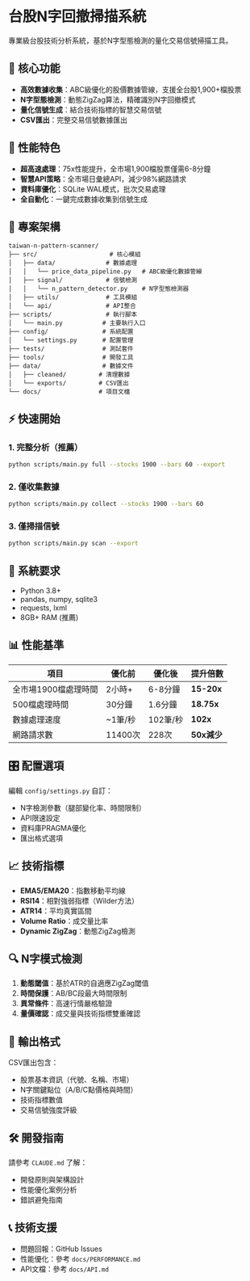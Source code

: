 # 台股N字回撤掃描系統

專業級台股技術分析系統，基於N字型態檢測的量化交易信號掃描工具。

## 🎯 核心功能

- **高效數據收集**：ABC級優化的股價數據管線，支援全台股1,900+檔股票
- **N字型態檢測**：動態ZigZag算法，精確識別N字回撤模式
- **量化信號生成**：結合技術指標的智慧交易信號
- **CSV匯出**：完整交易信號數據匯出

## 🚀 性能特色

- **超高速處理**：75x性能提升，全市場1,900檔股票僅需6-8分鐘
- **智慧API策略**：全市場日彙總API，減少98%網路請求
- **資料庫優化**：SQLite WAL模式，批次交易處理
- **全自動化**：一鍵完成數據收集到信號生成

## 📁 專案架構

```
taiwan-n-pattern-scanner/
├── src/                    # 核心模組
│   ├── data/              # 數據處理
│   │   └── price_data_pipeline.py   # ABC級優化數據管線
│   ├── signal/            # 信號檢測
│   │   └── n_pattern_detector.py    # N字型態檢測器
│   ├── utils/             # 工具模組
│   └── api/               # API整合
├── scripts/               # 執行腳本
│   └── main.py           # 主要執行入口
├── config/               # 系統配置
│   └── settings.py       # 配置管理
├── tests/                # 測試套件
├── tools/                # 開發工具
├── data/                 # 數據文件
│   ├── cleaned/         # 清理數據
│   └── exports/         # CSV匯出
└── docs/                # 項目文檔
```

## ⚡ 快速開始

### 1. 完整分析（推薦）
```bash
python scripts/main.py full --stocks 1900 --bars 60 --export
```

### 2. 僅收集數據
```bash
python scripts/main.py collect --stocks 1900 --bars 60
```

### 3. 僅掃描信號
```bash
python scripts/main.py scan --export
```

## 🔧 系統要求

- Python 3.8+
- pandas, numpy, sqlite3
- requests, lxml
- 8GB+ RAM (推薦)

## 📊 性能基準

| 項目 | 優化前 | 優化後 | 提升倍數 |
|------|-------|-------|---------|
| 全市場1900檔處理時間 | 2小時+ | 6-8分鐘 | **15-20x** |
| 500檔處理時間 | 30分鐘 | 1.6分鐘 | **18.75x** |
| 數據處理速度 | ~1筆/秒 | 102筆/秒 | **102x** |
| 網路請求數 | 11400次 | 228次 | **50x減少** |

## 🎛️ 配置選項

編輯 `config/settings.py` 自訂：
- N字檢測參數（腿部變化率、時間限制）
- API限速設定
- 資料庫PRAGMA優化
- 匯出格式選項

## 📈 技術指標

- **EMA5/EMA20**：指數移動平均線
- **RSI14**：相對強弱指標（Wilder方法）
- **ATR14**：平均真實區間
- **Volume Ratio**：成交量比率
- **Dynamic ZigZag**：動態ZigZag檢測

## 🔍 N字模式檢測

1. **動態閾值**：基於ATR的自適應ZigZag閾值
2. **時間保護**：AB/BC段最大時間限制
3. **異常條件**：高速行情嚴格驗證
4. **量價確認**：成交量與技術指標雙重確認

## 📄 輸出格式

CSV匯出包含：
- 股票基本資訊（代號、名稱、市場）
- N字關鍵點位（A/B/C點價格與時間）
- 技術指標數值
- 交易信號強度評級

## 🛠️ 開發指南

請參考 `CLAUDE.md` 了解：
- 開發原則與架構設計
- 性能優化案例分析
- 錯誤避免指南

## 📞 技術支援

- 問題回報：GitHub Issues
- 性能優化：參考 `docs/PERFORMANCE.md`
- API文檔：參考 `docs/API.md`